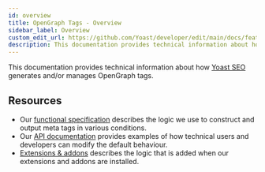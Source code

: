 ```yaml
---
id: overview
title: OpenGraph Tags - Overview
sidebar_label: Overview
custom_edit_url: https://github.com/Yoast/developer/edit/main/docs/features/opengraph/overview.md
description: This documentation provides technical information about how Yoast SEO generates and/or manages OpenGraph tags.
---
```

This documentation provides technical information about how [Yoast SEO](https://yoast.com/wordpress/plugins/seo/) generates and/or manages OpenGraph tags.

## Resources
* Our [functional specification](functional-specification.md) describes the logic we use to construct and output meta tags in various conditions.
* Our [API documentation](api/overview.md) provides examples of how technical users and developers can modify the default behaviour.
* [Extensions & addons](extensions-and-addons.md) describes the logic that is added when our extensions and addons are installed.

